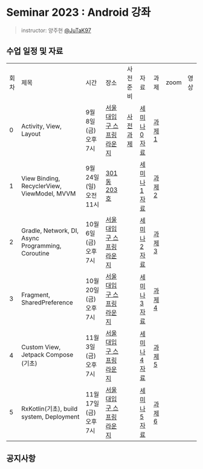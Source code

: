 # Seminar 2023 : Android 강좌

> instructor: 양주현 [@JuTaK97](https://github.com/JuTaK97)

## 수업 일정 및 자료
<table>
  <tr>
    <td>회차</td>
    <td>제목</td>
    <td>시간</td>
    <td>장소</td>
    <td>사전 준비</td>
    <td>자료</td>
    <td>과제</td>
    <td>zoom</td>
    <td>영상</td>
  </tr>
  <tr>
    <td>0</td>
    <td>Activity, View, Layout</td>
    <td>9월 8일 (금) 오후 7시</td>
    <td><a href="https://map.naver.com/p/entry/place/1754510954?placePath=%2Fhome&c=15.00,0,0,0,dh">서울대입구 스프링라운지</a></td>
    <td><a href="https://github.com/wafflestudio/seminar-2023-android-assignment/tree/main/assignment-0">사전 과제</a></td>
    <td><a href="https://github.com/wafflestudio/seminar-2023/blob/main/android/seminar_0/Seminar%200.pdf">세미나 0 자료</a></td>
    <td><a href="https://github.com/wafflestudio/seminar-2023-android-assignment/tree/main/assignment-1">과제 1</a></td>
    <td><a href=""></a></td>
    <td><a href=""></a></td>
  </tr>
  <tr>
    <td>1</td>
    <td>View Binding, RecyclerView, ViewModel, MVVM</td>
    <td>9월 24일 (일) 오전 11시</td>
    <td><a href="">301동 203호</a></td>
    <td><a href=""></a></td>
    <td><a href="https://github.com/wafflestudio/seminar-2023/blob/android/main/android/seminar_1/Seminar%201.pdf">세미나 1 자료</a></td>
    <td><a href="https://github.com/wafflestudio/seminar-2023-android-assignment/tree/main/assignment-2">과제 2</a></td>
    <td><a href=""></a></td>
    <td><a href=""></a></td>
  </tr>
  <tr>
    <td>2</td>
    <td>Gradle, Network, DI, Async Programming, Coroutine</td>
    <td>10월 6일 (금) 오후 7시</td>
    <td><a href="https://map.naver.com/p/entry/place/1754510954?placePath=%2Fhome&c=15.00,0,0,0,dh">서울대입구 스프링라운지</a></td>
    <td><a href=""></a></td>
    <td><a href="https://github.com/wafflestudio/seminar-2023/blob/android/main/android/seminar_2/Seminar%202.pdf">세미나 2 자료</a></td>
    <td><a href="https://github.com/wafflestudio/seminar-2023-android-assignment/tree/main/assignment-3">과제 3</a></td>
    <td><a href=""></a></td>
    <td><a href=""></a></td>
  </tr>
  <tr>
    <td>3</td>
    <td>Fragment, SharedPreference</td>
    <td>10월 20일 (금) 오후 7시</td>
    <td><a href="https://map.naver.com/p/entry/place/1754510954?placePath=%2Fhome&c=15.00,0,0,0,dh">서울대입구 스프링라운지</a></td>
    <td><a href=""></a></td>
    <td><a href="https://github.com/wafflestudio/seminar-2023/blob/android/main/android/seminar_3/Seminar%203.pdf">세미나 3 자료</a></td>
    <td><a href="https://github.com/wafflestudio/seminar-2023-android-assignment/tree/main/assignment-4">과제 4</a></td>
    <td><a href=""></a></td>
    <td><a href=""></a></td>
  </tr>
  <tr>
    <td>4</td>
    <td>Custom View, Jetpack Compose (기초)</td>
    <td>11월 3일 (금) 오후 7시</td>
    <td><a href="https://map.naver.com/p/entry/place/1754510954?placePath=%2Fhome&c=15.00,0,0,0,dh">서울대입구 스프링라운지</a></td>
    <td><a href=""></a></td>
    <td><a href="https://github.com/wafflestudio/seminar-2023/blob/android/main/android/seminar_4/Seminar%204.pdf">세미나 4 자료</a></td>
    <td><a href="https://github.com/wafflestudio/seminar-2023-android-assignment/tree/main/assignment-5">과제 5</a></td>
    <td><a href=""></a></td>
    <td><a href=""></a></td>
  </tr>
  <tr>
    <td>5</td>
    <td>RxKotlin(기초), build system, Deployment</td>
    <td>11월 17일 (금) 오후 7시</td>
    <td><a href="https://map.naver.com/p/entry/place/1754510954?placePath=%2Fhome&c=15.00,0,0,0,dh">서울대입구 스프링라운지</a></td>
    <td><a href=""></a></td>
    <td><a href="https://github.com/wafflestudio/seminar-2023/blob/android/main/android/seminar_5/Seminar%205.pdf">세미나 5 자료</a></td>
    <td><a href="https://github.com/wafflestudio/seminar-2023-android-assignment/tree/main/assignment-6">과제 6</a></td>
    <td><a href=""></a></td>
    <td><a href=""></a></td>
  </tr>
  </table>

## 공지사항
